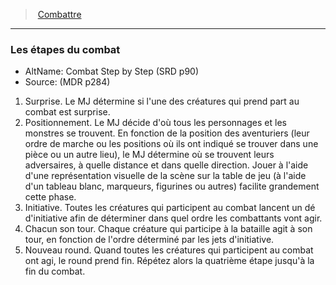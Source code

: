 ﻿---
!GenericItem
Id: combat_hd.md#les-étapes-du-combat
ParentLink: combat_hd.md#combattre
Name: Les étapes du combat
ParentName: Combattre
NameLevel: 3
AltName: Combat Step by Step (SRD p90)
Source: (MDR p284)
Attributes:
  Name: Les étapes du combat
  Markdown: >+
    ### <!--Name-->Les étapes du combat<!--/Name-->


    - AltName: <!--AltName-->Combat Step by Step (SRD p90)<!--/AltName-->

    - Source: <!--Source-->(MDR p284)<!--/Source-->


    1. Surprise. Le MJ détermine si l'une des créatures qui prend part au combat est surprise.

    2. Positionnement. Le MJ décide d'où tous les personnages et les monstres se trouvent. En fonction de la position des aventuriers (leur ordre de marche ou les positions où ils ont indiqué se trouver dans une pièce ou un autre lieu), le MJ détermine où se trouvent leurs adversaires, à quelle distance et dans quelle direction. Jouer à l'aide d'une représentation visuelle de la scène sur la table de jeu (à l'aide d'un tableau blanc, marqueurs, figurines ou autres) facilite grandement cette phase.

    3. Initiative. Toutes les créatures qui participent au combat lancent un dé d'initiative afin de déterminer dans quel ordre les combattants vont agir.

    4. Chacun son tour. Chaque créature qui participe à la bataille agit à son tour, en fonction de l'ordre déterminé par les jets d'initiative.

    5. Nouveau round. Quand toutes les créatures qui participent au combat ont agi, le round prend fin. Répétez alors la quatrième étape jusqu'à la fin du combat.

  AltName: Combat Step by Step (SRD p90)
  Source: (MDR p284)
AttributesDictionary: >+
  Name: Les étapes du combat

  Markdown: >+

    ### <!--Name-->Les étapes du combat<!--/Name-->





    - AltName: <!--AltName-->Combat Step by Step (SRD p90)<!--/AltName-->



    - Source: <!--Source-->(MDR p284)<!--/Source-->





    1. Surprise. Le MJ détermine si l'une des créatures qui prend part au combat est surprise.



    2. Positionnement. Le MJ décide d'où tous les personnages et les monstres se trouvent. En fonction de la position des aventuriers (leur ordre de marche ou les positions où ils ont indiqué se trouver dans une pièce ou un autre lieu), le MJ détermine où se trouvent leurs adversaires, à quelle distance et dans quelle direction. Jouer à l'aide d'une représentation visuelle de la scène sur la table de jeu (à l'aide d'un tableau blanc, marqueurs, figurines ou autres) facilite grandement cette phase.



    3. Initiative. Toutes les créatures qui participent au combat lancent un dé d'initiative afin de déterminer dans quel ordre les combattants vont agir.



    4. Chacun son tour. Chaque créature qui participe à la bataille agit à son tour, en fonction de l'ordre déterminé par les jets d'initiative.



    5. Nouveau round. Quand toutes les créatures qui participent au combat ont agi, le round prend fin. Répétez alors la quatrième étape jusqu'à la fin du combat.



  AltName: Combat Step by Step (SRD p90)

  Source: (MDR p284)

---
> [Combattre](hd_combat.md)

---

### Les étapes du combat

- AltName: Combat Step by Step (SRD p90)
- Source: (MDR p284)

1. Surprise. Le MJ détermine si l'une des créatures qui prend part au combat est surprise.
2. Positionnement. Le MJ décide d'où tous les personnages et les monstres se trouvent. En fonction de la position des aventuriers (leur ordre de marche ou les positions où ils ont indiqué se trouver dans une pièce ou un autre lieu), le MJ détermine où se trouvent leurs adversaires, à quelle distance et dans quelle direction. Jouer à l'aide d'une représentation visuelle de la scène sur la table de jeu (à l'aide d'un tableau blanc, marqueurs, figurines ou autres) facilite grandement cette phase.
3. Initiative. Toutes les créatures qui participent au combat lancent un dé d'initiative afin de déterminer dans quel ordre les combattants vont agir.
4. Chacun son tour. Chaque créature qui participe à la bataille agit à son tour, en fonction de l'ordre déterminé par les jets d'initiative.
5. Nouveau round. Quand toutes les créatures qui participent au combat ont agi, le round prend fin. Répétez alors la quatrième étape jusqu'à la fin du combat.

